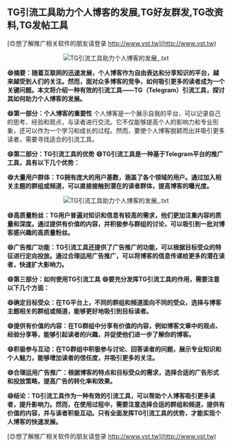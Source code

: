 ## **TG引流工具助力个人博客的发展,TG好友群发,TG改资料,TG发帖工具**

[😍想了解推广相关软件的朋友请登录 http://www.vst.tw](http://www.vst.tw)

 <center><img src="https://vst.tw/MP4/tuiguang/png/0.png" alt="TG引流工具助力个人博客的发展_.txt"></center>

**😄摘要：随着互联网的迅速发展，个人博客作为自由表达和分享知识的平台，越来越受到人们的关注。然而，面对众多博客的竞争，如何吸引更多的读者成为一个关键问题。本文将介绍一种有效的引流工具——TG（Telegram）引流工具，探讨其如何助力个人博客的发展。**

**😄第一部分：个人博客的重要性**
个人博客是一个展示自我的平台，可以记录自己的思考、经验和观点，与读者进行交流。它不仅能够提高个人的影响力和专业形象，还可以作为一个学习和成长的过程。然而，要使个人博客脱颖而出并吸引更多读者，需要寻找适合的引流工具。

**😄第二部分：TG引流工具的优势**
**😄TG引流工具是一种基于Telegram平台的推广工具，具有以下几个优势：**

**😄大量用户群体：TG拥有庞大的用户基数，涵盖了各个领域的用户。通过加入相关主题的群组或频道，可以直接接触到潜在的读者群体，提高博客的曝光度。**

 <center><img src="https://vst.tw/MP4/tuiguang/png/0.png" alt="TG引流工具助力个人博客的发展_.txt"></center>

**😄高质量粉丝：TG用户普遍对知识和信息有较高的需求，他们更加注重内容的质量和深度。通过提供有价值的内容，并积极参与群组的讨论，可以吸引到一批对博客感兴趣的高质量粉丝。**

**😄广告推广功能：TG引流工具还提供了广告推广的功能，可以根据目标受众的特征进行定向投放。通过合理运用广告推广，可以将博客的信息传递给更多的潜在读者，快速扩大影响力。**

**😄第三部分：如何使用TG引流工具**
**😄要充分发挥TG引流工具的作用，需要注意以下几个方面：**

**😄确定目标受众：在TG平台上，不同的群组和频道面向不同的受众，选择与博客主题相关的群组或频道，能够更好地吸引到目标读者。**

**😄提供有价值的内容：在TG群组中分享有价值的内容，例如博客文章中的观点、经验分享等，能够引起读者的兴趣，并促使他们进一步了解你的博客。**

**😄积极参与互动：在TG群组中积极参与讨论、回答读者的问题，展示专业知识和个人魅力，能够增加读者的信任度，并吸引更多的关注。**

**😄合理运用广告推广：根据博客的特点和目标受众的需求，选择合适的广告形式和投放策略，提高广告的转化率和效果。**

**😄结论：TG引流工具作为一种有效的引流工具，可以帮助个人博客吸引更多读者，提升影响力。然而，在使用过程中，需要注意选择合适的群组和频道，提供有价值的内容，并与读者积极互动。只有全面发挥TG引流工具的优势，才能实现个人博客的快速发展。**

[😍想了解推广相关软件的朋友请登录 http://www.vst.tw](http://www.vst.tw)



